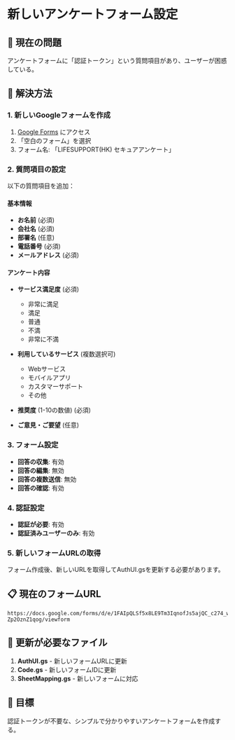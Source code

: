 # 新しいアンケートフォーム設定

## 🚨 現在の問題
アンケートフォームに「認証トークン」という質問項目があり、ユーザーが困惑している。

## 🔧 解決方法

### 1. 新しいGoogleフォームを作成
1. [Google Forms](https://forms.google.com) にアクセス
2. 「空白のフォーム」を選択
3. フォーム名: 「LIFESUPPORT(HK) セキュアアンケート」

### 2. 質問項目の設定
以下の質問項目を追加：

#### 基本情報
- **お名前** (必須)
- **会社名** (必須)
- **部署名** (任意)
- **電話番号** (必須)
- **メールアドレス** (必須)

#### アンケート内容
- **サービス満足度** (必須)
  - 非常に満足
  - 満足
  - 普通
  - 不満
  - 非常に不満

- **利用しているサービス** (複数選択可)
  - Webサービス
  - モバイルアプリ
  - カスタマーサポート
  - その他

- **推奨度** (1-10の数値) (必須)

- **ご意見・ご要望** (任意)

### 3. フォーム設定
- **回答の収集**: 有効
- **回答の編集**: 無効
- **回答の複数送信**: 無効
- **回答の確認**: 有効

### 4. 認証設定
- **認証が必要**: 有効
- **認証済みユーザーのみ**: 有効

### 5. 新しいフォームURLの取得
フォーム作成後、新しいURLを取得してAuthUI.gsを更新する必要があります。

## 📋 現在のフォームURL
```
https://docs.google.com/forms/d/e/1FAIpQLSf5x8LE9Tm3IqnofJs5ajQC_c274_wgonL0dv-Zp2OznZ1qog/viewform
```

## 🔧 更新が必要なファイル
1. **AuthUI.gs** - 新しいフォームURLに更新
2. **Code.gs** - 新しいフォームIDに更新
3. **SheetMapping.gs** - 新しいフォームに対応

## 🎯 目標
認証トークンが不要な、シンプルで分かりやすいアンケートフォームを作成する。

